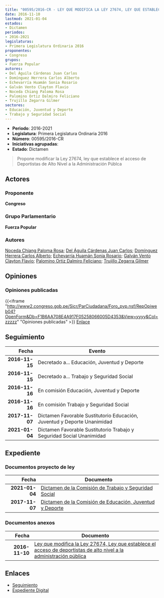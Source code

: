 ```yaml
---
title: "00595/2016-CR - LEY QUE MODIFICA LA LEY 27674, LEY QUE ESTABLECE EL ACCESO DE DEPORTISTAS DE ALTO NIVEL A LA ADMINISTRACIÓN PÚBLICA"
date: 2016-11-10
lastmod: 2021-01-04
estados:
- Dictamen
periodos:
- 2016-2021
legislaturas:
- Primera Legislatura Ordinaria 2016
proponentes:
- Congreso
grupos:
- Fuerza Popular
autores:
- Del Águila Cárdenas Juan Carlos
- Domínguez Herrera Carlos Alberto
- Echevarría Huamán Sonia Rosario
- Galván Vento Clayton Flavio
- Noceda Chiang Paloma Rosa
- Palomino Ortiz Dalmiro Feliciano
- Trujillo Zegarra Gilmer
sectores:
- Educación, Juventud y Deporte
- Trabajo y Seguridad Social
---
```

- **Periodo**: 2016-2021
- **Legislatura**: Primera Legislatura Ordinaria 2016
- **Número**: 00595/2016-CR
- **Iniciativas agrupadas**: 
- **Estado**: Dictamen

> Propone modificar la Ley 27674, ley que establece el acceso de Deportistas de Alto Nivel a la Administración Públca


## Actores

### Proponente

**Congreso**

### Grupo Parlamentario

**Fuerza Popular**

### Autores

[Noceda Chiang Paloma Rosa](mailto:mailto:pnoceda@congreso.gob.pe); [Del Águila Cárdenas Juan Carlos](mailto:mailto:jdelaguila@congreso.gob.pe); [Domínguez Herrera Carlos Alberto](mailto:mailto:cdominguez@congreso.gob.pe); [Echevarría Huamán Sonia Rosario](mailto:mailto:sechevarria@congreso.gob.pe); [Galván Vento Clayton Flavio](mailto:mailto:cgalvan@congreso.gob.pe); [Palomino Ortiz Dalmiro Feliciano](mailto:mailto:dfpalomino@congreso.gob.pe); [Trujillo Zegarra Gilmer](mailto:mailto:gtrujilloz@congreso.gob.pe)

## Opiniones

### Opiniones publicadas

{{<iframe "http://www2.congreso.gob.pe/Sicr/ParCiudadana/Foro_pvp.nsf/RepOpiweb04?OpenForm&Db=F1B6AA708E4A917F05258066005D4353&View=yyyy&Col=zzzzz" "Opiniones publicadas" >}}
[Enlace](http://www2.congreso.gob.pe/Sicr/ParCiudadana/Foro_pvp.nsf/RepOpiweb04?OpenForm&Db=F1B6AA708E4A917F05258066005D4353&View=yyyy&Col=zzzzz)


## Seguimiento

| Fecha | Evento |
|------:|--------|
| **2016-11-15** | Decretado a... Educación, Juventud y Deporte |
| **2016-11-15** | Decretado a... Trabajo y Seguridad Social |
| **2016-11-16** | En comisión Educación, Juventud y Deporte |
| **2016-11-16** | En comisión Trabajo y Seguridad Social |
| **2017-11-07** | Dictamen Favorable Sustitutorio Educación, Juventud y Deporte Unanimidad |
| **2021-01-04** | Dictamen Favorable Sustitutorio Trabajo y Seguridad Social Unanimidad |

## Expediente

### Documentos proyecto de ley

| Fecha | Documento |
|------:|-----------|
| **2021-01-04** | [Dictamen de la Comisión de Trabajo y Seguridad Social](https://leyes.congreso.gob.pe/Documentos/2016_2021/Dictamenes/Proyectos_de_Ley/00595DC22MAY-20210104.pdf) |
| **2017-11-07** | [Dictamen de la Comisión de Educación, Juventud y Deporte](http://www.leyes.congreso.gob.pe/Documentos/2016_2021/Dictamenes/Proyectos_de_Ley/00595DC10MAY20171107.pdf) |

### Documentos anexos

| Fecha | Documento |
|------:|-----------|
| **2016-11-10** | [Ley que modifica la Ley 27674, Ley que establece el acceso de deportistas de alto nivel a la administración pública](http://www.leyes.congreso.gob.pe/Documentos/2016_2021/Proyectos_de_Ley_y_de_Resoluciones_Legislativas/PL0059520161110.pdf) |

## Enlaces

- [Seguimiento](http://www2.congreso.gob.pe/Sicr/TraDocEstProc/CLProLey2016.nsf/f7fff46988ca05b1052578e100829cc7/0ca06be04612b8f8052580670066db26?OpenDocument)
- [Expediente Digital](http://www2.congreso.gob.pe/Sicr/TraDocEstProc/Expvirt_2011.nsf/visbusqptramdoc1621/00595?opendocument)

